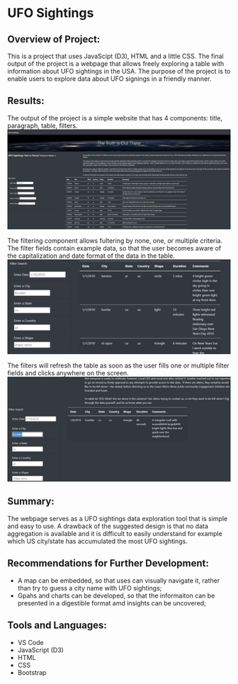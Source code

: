# UFO Sightings

## Overview of Project:

This is a project that uses JavaScipt (D3), HTML and a little CSS. The final output of the project is a webpage that allows freely exploring a table with information about UFO sightings in the USA. The purpose of the project is to enable users to explore data about UFO signings in a friendly manner.

## Results:

The output of the project is a simple website that has 4 components: title, paragraph, table, filters. 
![Webpage](https://github.com/githubteodora/UFOs/blob/main/overview.JPG)

The filtering component allows fultering by none, one, or multiple criteria. The filter fields contain example data, so that the user becomes aware of the capitalization and date format of the data in the table. 
![image](https://github.com/githubteodora/UFOs/blob/main/filtersandtable.JPG)

The filters will refresh the table as soon as the user fills one or multiple filter fields and clicks anywhere on the screen.
![image](https://github.com/githubteodora/UFOs/blob/main/filtering.JPG)

## Summary:

The webpage serves as a UFO sightings data exploration tool that is simple and easy to use. A drawback of the suggested design is that no data aggregation is available and it is difficult to easily understand for example which US city/state has accumulated the most UFO sightings. 

## Recommendations for Further Development:

 - A map can be embedded, so that uses can visually navigate it, rather than try to guess a city name with UFO sightings;
 - Gpahs and charts can be developed, so that the informaiton can be presented in a digestible format amd insights can be uncovered;

## Tools and Languages:
 - VS Code
 - JavaScript (D3)
 - HTML
 - CSS
 - Bootstrap



